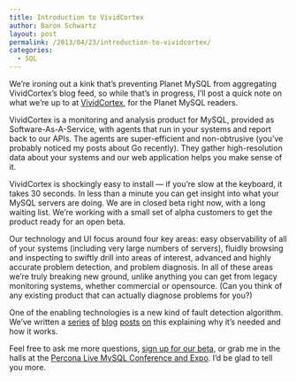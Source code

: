 ```yaml
---
title: Introduction to VividCortex
author: Baron Schwartz
layout: post
permalink: /2013/04/23/introduction-to-vividcortex/
categories:
  - SQL
---
```

We&#8217;re ironing out a kink that&#8217;s preventing Planet MySQL from aggregating VividCortex&#8217;s blog feed, so while that&#8217;s in progress, I&#8217;ll post a quick note on what we&#8217;re up to at [VividCortex][1], for the Planet MySQL readers.

VividCortex is a monitoring and analysis product for MySQL, provided as Software-As-A-Service, with agents that run in your systems and report back to our APIs. The agents are super-efficient and non-obtrusive (you&#8217;ve probably noticed my posts about Go recently). They gather high-resolution data about your systems and our web application helps you make sense of it.

VividCortex is shockingly easy to install &#8212; if you&#8217;re slow at the keyboard, it takes 30 seconds. In less than a minute you can get insight into what your MySQL servers are doing. We are in closed beta right now, with a long waiting list. We&#8217;re working with a small set of alpha customers to get the product ready for an open beta.

Our technology and UI focus around four key areas: easy observability of all of your systems (including very large numbers of servers), fluidly browsing and inspecting to swiftly drill into areas of interest, advanced and highly accurate problem detection, and problem diagnosis. In all of these areas we&#8217;re truly breaking new ground, unlike anything you can get from legacy monitoring systems, whether commercial or opensource. (Can you think of any existing product that can actually diagnose problems for you?)

One of the enabling technologies is a new kind of fault detection algorithm. We&#8217;ve written a [series][2] [of][3] [blog][4] [posts][5] [on][6] this explaining why it&#8217;s needed and how it works.

Feel free to ask me more questions, [sign up for our beta][7], or grab me in the halls at the [Percona Live MySQL Conference and Expo][8]. I&#8217;d be glad to tell you more.

 [1]: https://vividcortex.com/
 [2]: https://vividcortex.com/blog/2013/04/08/why-you-should-almost-never-alert-on-thresholds/
 [3]: https://vividcortex.com/blog/2013/04/09/a-sure-fire-recipe-for-monitoring-disaster/
 [4]: https://vividcortex.com/blog/2013/04/10/2-reasons-why-threshold-based-monitoring-is-hopelessly-broken/
 [5]: https://vividcortex.com/blog/2013/04/16/does-it-really-matter-if-monitoring-isnt-built-for-humans/
 [6]: https://vividcortex.com/blog/2013/04/17/how-does-adaptive-fault-detection-work-does-it-really-eliminate-thresholds/
 [7]: https://vividcortex.com/sign-up/
 [8]: http://www.percona.com/live/mysql-conference-2013/